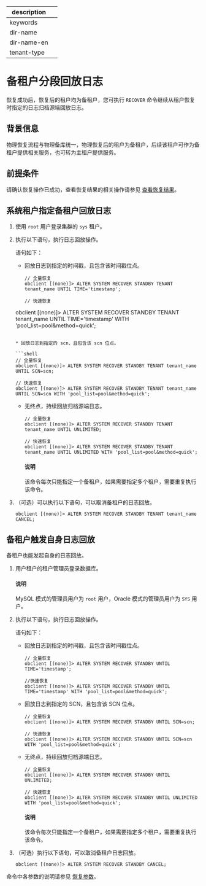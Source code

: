 |description||
|---|---|
|keywords||
|dir-name||
|dir-name-en||
|tenant-type||

# 备租户分段回放日志

恢复成功后，恢复后的租户均为备租户，您可执行 `RECOVER` 命令继续从租户恢复时指定的日志归档源端回放日志。

## 背景信息

物理恢复流程与物理备库统一，物理恢复后的租户为备租户，后续该租户可作为备租户提供相关服务，也可转为主租户提供服务。

## 前提条件

请确认恢复操作已成功，查看恢复结果的相关操作请参见 [查看恢复结果](../600.restore-data/500.view-the-restore-history.md)。

## 系统租户指定备租户回放日志

1. 使用 `root` 用户登录集群的 `sys` 租户。

2. 执行以下语句，执行日志回放操作。

   语句如下：

   * 回放日志到指定的时间戳，且包含该时间戳位点。

     ```shell
     // 全量恢复
     obclient [(none)]> ALTER SYSTEM RECOVER STANDBY TENANT tenant_name UNTIL TIME='timestamp';

     // 快速恢复
    obclient [(none)]> ALTER SYSTEM RECOVER STANDBY TENANT tenant_name UNTIL TIME='timestamp' WITH 'pool_list=pool&method=quick';
     ```

   * 回放日志到指定的 scn，且包含该 scn 位点。

     ```shell
     // 全量恢复
     obclient [(none)]> ALTER SYSTEM RECOVER STANDBY TENANT tenant_name UNTIL SCN=scn;

     // 快速恢复
     obclient [(none)]> ALTER SYSTEM RECOVER STANDBY TENANT tenant_name UNTIL SCN=scn WITH 'pool_list=pool&method=quick';
     ```
  
   * 无终点，持续回放归档源端日志。

     ```shell
     // 全量恢复
     obclient [(none)]> ALTER SYSTEM RECOVER STANDBY TENANT tenant_name UNTIL UNLIMITED;

     // 快速恢复
     obclient [(none)]> ALTER SYSTEM RECOVER STANDBY TENANT tenant_name UNTIL UNLIMITED WITH 'pool_list=pool&method=quick';
     ```

     <main id="notice" type='explain'>
     <h4>说明</h4>
     <p>该命令每次只能指定一个备租户，如果需要指定多个租户，需要重复执行该命令。</p>
     </main>

3. （可选）可以执行以下语句，可以取消备租户的日志回放。

   ```shell
   obclient [(none)]> ALTER SYSTEM RECOVER STANDBY TENANT tenant_name CANCEL;
   ```

## 备租户触发自身日志回放

备租户也能发起自身的日志回放。

1. 用户租户的租户管理员登录数据库。

   <main id="notice" type='explain'>
   <h4>说明</h4>
   <p>MySQL 模式的管理员用户为 <code>root</code> 用户，Oracle 模式的管理员用户为 <code>SYS</code> 用户。</p>
   </main>

2. 执行以下语句，执行日志回放操作。

   语句如下：

   * 回放日志到指定的时间戳，且包含该时间戳位点。
  
     ```shell
     // 全量恢复
     obclient [(none)]> ALTER SYSTEM RECOVER STANDBY UNTIL TIME='timestamp';

     //快速恢复
     obclient [(none)]> ALTER SYSTEM RECOVER STANDBY UNTIL TIME='timestamp' WITH 'pool_list=pool&method=quick';
     ```

   * 回放日志到指定的 SCN，且包含该 SCN 位点。

     ```shell
     // 全量恢复
     obclient [(none)]> ALTER SYSTEM RECOVER STANDBY UNTIL SCN=scn;

     // 快速恢复
     obclient [(none)]> ALTER SYSTEM RECOVER STANDBY UNTIL SCN=scn WITH 'pool_list=pool&method=quick';
     ```

   * 无终点，持续回放归档源端日志。

     ```shell
     // 全量恢复
     obclient [(none)]> ALTER SYSTEM RECOVER STANDBY UNTIL UNLIMITED;

     // 快速恢复
     obclient [(none)]> ALTER SYSTEM RECOVER STANDBY UNTIL UNLIMITED WITH 'pool_list=pool&method=quick';
     ```

     <main id="notice" type='explain'>
     <h4>说明</h4>
     <p>该命令每次只能指定一个备租户，如果需要指定多个租户，需要重复执行该命令。</p>
     </main>

3. （可选）执行以下语句，可以取消备租户日志回放。

   ```shell
   obclient [(none)]> ALTER SYSTEM RECOVER STANDBY CANCEL;
   ```

命令中各参数的说明请参见 [恢复参数](../600.restore-data/800.parameters-of-the-restore.md)。
